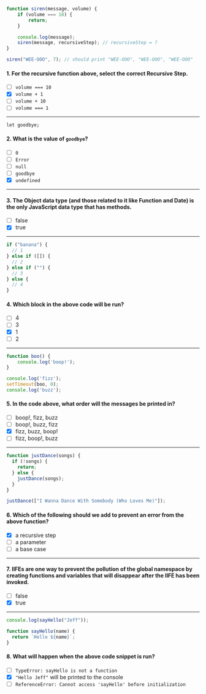 ```js
function siren(message, volume) {
    if (volume === 10) {
        return;
    }

    console.log(message);
    siren(message, recursiveStep); // recursiveStep = ?
}

siren("WEE-OOO", 7); // should print "WEE-OOO", "WEE-OOO", "WEE-OOO"
```

#### 1. For the recursive function above, select the correct Recursive Step.
- [ ] `volume === 10`
- [x] `volume + 1`
- [ ] `volume + 10`
- [ ] `volume === 1`

---

```
let goodbye;
```

#### 2. What is the value of `goodbye`?
- [ ] `0`
- [ ] `Error`
- [ ] `null`
- [ ] `goodbye`
- [x] `undefined`

---

#### 3. The Object data type (and those related to it like Function and Date) is the only JavaScript data type that has methods.
- [ ] false
- [x] true

---

```js
if ("banana") {
  // 1
} else if ([]) {
  // 2
} else if ("") {
  // 3
} else {
  // 4
}
```

#### 4. Which block in the above code will be run? 
- [ ] 4
- [ ] 3
- [x] 1 
- [ ] 2

---

```js
function boo() {
    console.log('boop!');
}

console.log('fizz');
setTimeout(boo, 0);
console.log('buzz');
```

#### 5. In the code above, what order will the messages be printed in?
- [ ] boop!, fizz, buzz
- [ ] boop!, buzz, fizz
- [x] fizz, buzz, boop!
- [ ] fizz, boop!, buzz

---

```js
function justDance(songs) {
  if (!songs) {
    return;
  } else {
    justDance(songs);
  }
}

justDance(["I Wanna Dance With Somebody (Who Loves Me)"]);
```

#### 6. Which of the following should we add to prevent an error from the above function?
- [x] a recursive step
- [ ] a parameter
- [ ] a base case

---

#### 7. IIFEs are one way to prevent the pollution of the global namespace by creating functions and variables that will disappear after the IIFE has been invoked.
- [ ] false
- [x] true

---

```js
console.log(sayHello("Jeff"));

function sayHello(name) {
  return `Hello ${name}`;
}
```

#### 8. What will happen when the above code snippet is run?
- [ ] `TypeError: sayHello is not a function`
- [x] `"Hello Jeff"` will be printed to the console
- [ ] `ReferenceError: Cannot access 'sayHello' before initialization`
